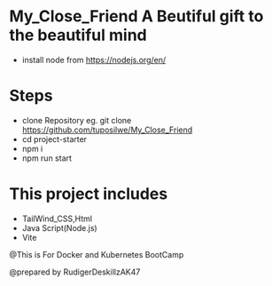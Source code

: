 # My_Close_Friend A Beutiful gift to the beautiful mind

- install node from https://nodejs.org/en/

# Steps

- clone Repository eg. git clone https://github.com/tuposilwe/My_Close_Friend
- cd project-starter
- npm i
- npm run start 



# This project includes

- TailWind_CSS,Html
- Java Script(Node.js)
- Vite

@This is For Docker and Kubernetes BootCamp

@prepared by RudigerDeskillzAK47
